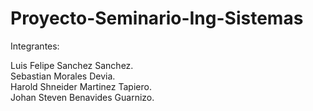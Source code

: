 # Proyecto-Seminario-Ing-Sistemas
Integrantes: 

Luis Felipe Sanchez Sanchez.  
Sebastian Morales Devia.  
Harold Shneider Martinez Tapiero.  
Johan Steven Benavides Guarnizo.  
